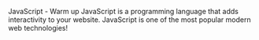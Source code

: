 JavaScript - Warm up
JavaScript is a programming language that adds interactivity to your website.
JavaScript is one of the most popular modern web technologies! 
